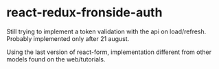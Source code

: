 # react-redux-fronside-auth

Still trying to implement a token validation  with the api on load/refresh. Probably implemented only after 21 august.

Using the last version of react-form, implementation different from other models found on the web/tutorials.
